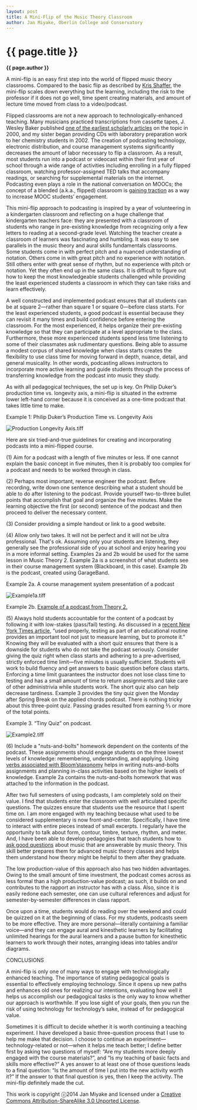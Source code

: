```yaml
---
layout: post
title: A Mini-Flip of the Music Theory Classroom
author: Jan Miyake, Oberlin College and Conservatory
---
```


{{ page.title }}
================
**{{ page.author }}**

A mini-flip is an easy first step into the world of flipped music theory classrooms. Compared to the basic flip as described by [Kris Shaffer](http://www.google.com/url?q=http%3A%2F%2Fwww.flipcamp.org%2Fengagingstudents%2Fshafferpt1.html&sa=D&sntz=1&usg=AFQjCNELSwj3ueETEr7uAPk_cxOMwNx7mw), the mini-flip scales down everything but the learning, including the risk to the professor if it does not go well, time spent creating materials, and amount of lecture time moved from class to a video/podcast.

Flipped classrooms are not a new approach to technologically-enhanced teaching. Many musicians practiced transcriptions from cassette tapes, J. Wesley Baker published [one of the earliest scholarly articles](http://www.google.com/url?q=http%3A%2F%2Feric.ed.gov%2F%3Fid%3DED440975&sa=D&sntz=1&usg=AFQjCNGCiOJI5GD2W-NtijZjxC2IwW5o5g) on the topic in 2000, and my sister began providing CDs with laboratory preparation work to her chemistry students in 2002. The creation of podcasting technology, electronic distribution, and course management systems significantly decreases the amount of labor necessary to flip a classroom. As a result, most students run into a podcast or videocast within their first year of school through a wide range of activities including enrolling in a fully flipped classroom, watching professor-assigned TED talks that accompany readings, or  searching for supplemental materials on the internet. Podcasting even plays a role in the national conversation on MOOCs; the concept of a blended (a.k.a., flipped) classroom is [gaining traction](http://www.google.com/url?q=http%3A%2F%2Fwww.ted.com%2Ftalks%2Fanant_agarwal_why_massively_open_online_courses_still_matter.html&sa=D&sntz=1&usg=AFQjCNFYXNkbWcG1Cz_NY3T1JiRGJz6LKw) as a way to increase MOOC students’ engagement.

This mini-flip approach to podcasting is inspired by a year of volunteering in a kindergarten classroom and reflecting on a huge challenge that kindergarten teachers face: they are presented with a classroom of students who range in pre-existing knowledge from recognizing only a few letters to reading at a second-grade level.  Watching the teacher create a classroom of learners was fascinating and humbling. It was easy to see parallels in the music theory and aural skills fundamentals classrooms.  Some students come in with perfect pitch and a nuanced understanding of notation.  Others come in with great pitch and no experience with notation.  Still others enter with great sense of rhythm, but no experience with pitch or notation. Yet they often end up in the same class. It is difficult to figure out how to keep the most knowledgeable students challenged while providing the least experienced students a classroom in which they can take risks and learn effectively.

A well constructed and implemented podcast ensures that all students can be at square 2—rather than square 1 or square 0—before class starts. For the least experienced students, a good podcast is essential because they can revisit it many times and build confidence before entering the classroom. For the most experienced, it helps organize their pre-existing knowledge so that they can participate at a level appropriate to the class. Furthermore, these more experienced students spend less time listening to some of their classmates ask rudimentary questions. Being able to assume a modest corpus of shared knowledge when class starts creates the flexibility to use class time for moving forward in depth, nuance, detail, and general musicality. In other words, podcasting allows instructors to incorporate more active learning and guide students through the process of transferring knowledge from the podcast into music they study.

As with all pedagogical techniques, the set up is key. On Philip Duker’s production time vs. longevity axis, a mini-flip is situated in the extreme lower left-hand corner because it is conceived as a one-time podcast that takes little time to make.

Example 1: Philip Duker’s Production Time vs. Longevity Axis

![Production Longevity Axis.tiff](images/JM-image00.jpg)

Here are six tried-and-true guidelines for creating and incorporating podcasts into a mini-flipped course.

​(1) Aim for a podcast with a length of five minutes or less.  If one cannot explain the basic concept in five minutes, then it is probably too complex for a podcast and needs to be worked through in class.

​(2) Perhaps most important, reverse engineer the podcast. Before recording, write down one sentence describing what a student should be able to do after listening to the podcast.  Provide yourself two-to-three bullet points that accomplish that goal and organize the five minutes. Make the learning objective the first (or second) sentence of the podcast and then proceed to deliver the necessary content.

​(3) Consider providing a simple handout or link to a good website.

​(4) Allow only two takes.  It will not be perfect and it will not be ultra professional. That's ok. Assuming only your students are listening, they generally see the professional side of you at school and enjoy hearing you in a more informal setting. Examples 2a and 2b would be used for the same lesson in Music Theory 2. Example 2a is a screenshot of what students see in their course management system (Blackboard, in this case). Example 2b is the podcast, created using GarageBand.

Example 2a. A course management system presentation of a podcast

![Example1a.tiff](images/JM-image01.jpg)

Example 2b. [Example of a podcast from Theory 2.](https://drive.google.com/file/d/0B5EJ9_DmZ6CBVDRTTkVyU3drVFk/edit?usp=sharing)

​(5) Always hold students accountable for the content of a podcast by following it with low-stakes (pass/fail) testing. As discussed in a [recent New York Times article](http://www.google.com/url?q=http%3A%2F%2Fwww.nytimes.com%2F2014%2F07%2F20%2Fopinion%2Fsunday%2Fhow-tests-make-us-smarter.html%3Fref%3Dopinion%26_r%3D1&sa=D&sntz=1&usg=AFQjCNHhLG-QpyREnPNxYEZqze5zBiTUOQ), “used properly, testing as part of an educational routine provides an important tool not just to measure learning, but to promote it.” Knowing they will be evaluated with a short quiz ensures that there is a downside for students who do not take the podcast seriously.  Consider giving the quiz right when class starts and adhering to a pre-advertised, strictly enforced time limit—five minutes is usually sufficient. Students will work to build fluency and get answers to basic question before class starts. Enforcing a time limit guarantees the instructor does not lose class time to testing and has a small amount of time to return assignments and take care of other administrivia while students work. The short quiz also can help decrease tardiness. Example 3 provides the tiny quiz given the Monday after Spring Break on the applied chords podcast. There is nothing tricky about this three-point quiz.  Passing grades resulted from earning ⅔ or more of the total points.

Example 3. “Tiny Quiz” on podcast.

![Example2.tiff](images/JM-image02.jpg)

​(6) Include a "nuts-and-bolts" homework dependent on the contents of the podcast. These assignments should engage students on the three lowest levels of knowledge: remembering, understanding, and applying. Using [verbs associated with Bloom’s](http://www.google.com/url?q=http%3A%2F%2Fanethicalisland.wordpress.com%2F2014%2F06%2F05%2Fblooms-revised-taxonomy-with-verbs%2F&sa=D&sntz=1&usg=AFQjCNFggYnlp29uv7ZFjK_Vi1PkrhfrBg)[taxonomy](http://www.google.com/url?q=http%3A%2F%2Fanethicalisland.wordpress.com%2F2014%2F06%2F05%2Fblooms-revised-taxonomy-with-verbs%2F&sa=D&sntz=1&usg=AFQjCNFggYnlp29uv7ZFjK_Vi1PkrhfrBg) helps in writing nuts-and-bolts assignments and planning in-class activities based on the higher levels of knowledge. Example 2a contains the nuts-and-bolts homework that was attached to the information in the podcast.

After two full semesters of using podcasts, I am completely sold on their value. I find that students enter the classroom with well articulated specific questions. The quizzes ensure that students use the resource that I spent time on. I am more engaged with my teaching because what used to be considered supplementary is now front-and-center. Specifically, I have time to interact with entire pieces instead of small excerpts. I regularly have the opportunity to talk about form, contour, timbre, texture, rhythm, and meter. And, I have been able to develop pedagogies that teach students how to [ask good questions](http://www.google.com/url?q=http%3A%2F%2Fteaching-matters.net%2Fskill-asking-questions%2F&sa=D&sntz=1&usg=AFQjCNH2N_QKyDXrOMVJRCv4v1M-WSrxhQ) about music that are answerable by music theory.  This skill better prepares them for advanced music theory classes and helps them understand how theory might be helpful to them after they graduate.

The low production-value of this approach also has two hidden advantages. Owing to the small amount of time investment, the podcast comes across as less formal than a high production-value podcast; as such, it builds on and contributes to the rapport an instructor has with a class. Also, since it is easily redone each semester, one can use cultural references and adjust for semester-by-semester differences in class rapport.  

Once upon a time, students would do reading over the weekend and could be quizzed on it at the beginning of class. For my students, podcasts seem to be more effective. They are more personal—literally containing a familiar voice—and they can engage aural and kinesthetic learners by facilitating unlimited hearings for the aural learners and a pause button for kinesthetic learners to work through their notes, arranging ideas into tables and/or diagrams.

CONCLUSIONS

A mini-flip is only one of many ways to engage with technologically enhanced teaching. The importance of stating pedagogical goals is essential to effectively employing technology. Since it opens up new paths and enhances old ones for realizing our intentions, evaluating how well it helps us accomplish our pedagogical tasks is the only way to know whether our approach is worthwhile. If you lose sight of your goals, then you run the risk of using technology for technology’s sake, instead of for pedagogical value.

Sometimes it is difficult to decide whether it is worth continuing a teaching experiment. I have developed a basic three-question process that I use to help me make that decision.  I choose to continue an experiment—technology-related or not—when it helps me teach better; I define better first by asking two questions of myself: “Are my students more deeply engaged with the course materials?”, and “Is my teaching of basic facts and skills more effective?” A yes answer to at least one of those questions leads to a final question: “Is the amount of time I put into the new activity worth it?”  If the answer to that final question is yes, then I keep the activity. The mini-flip definitely made the cut.

This work is copyright ⓒ2014 Jan Miyake and licensed under a [Creative Commons Attribution-ShareAlike 3.0 Unported License](http://www.google.com/url?q=http%3A%2F%2Fcreativecommons.org%2Flicenses%2Fby-sa%2F3.0%2F&sa=D&sntz=1&usg=AFQjCNG4j2oPozXv2_VqmmLiVAToFtwKdA).


